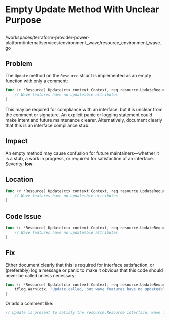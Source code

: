 # Empty Update Method With Unclear Purpose

##

/workspaces/terraform-provider-power-platform/internal/services/environment_wave/resource_environment_wave.go

## Problem

The `Update` method on the `Resource` struct is implemented as an empty function with only a comment:

```go
func (r *Resource) Update(ctx context.Context, req resource.UpdateRequest, resp *resource.UpdateResponse) {
	// Wave features have no updateable attributes
}
```
This may be required for compliance with an interface, but it is unclear from the comment or signature. An explicit panic or logging statement could make intent and future maintenance clearer. Alternatively, document clearly that this is an interface compliance stub.

## Impact

An empty method may cause confusion for future maintainers—whether it is a stub, a work in progress, or required for satisfaction of an interface. Severity: **low**.

## Location

```go
func (r *Resource) Update(ctx context.Context, req resource.UpdateRequest, resp *resource.UpdateResponse) {
	// Wave features have no updateable attributes
}
```

## Code Issue

```go
func (r *Resource) Update(ctx context.Context, req resource.UpdateRequest, resp *resource.UpdateResponse) {
	// Wave features have no updateable attributes
}
```

## Fix

Either document clearly that this is required for interface satisfaction, or (preferably) log a message or panic to make it obvious that this code should never be called unless necessary:

```go
func (r *Resource) Update(ctx context.Context, req resource.UpdateRequest, resp *resource.UpdateResponse) {
	tflog.Warn(ctx, "Update called, but wave features have no updateable attributes")
}
```

Or add a comment like:

```go
// Update is present to satisfy the resource.Resource interface; wave features cannot be updated.
```